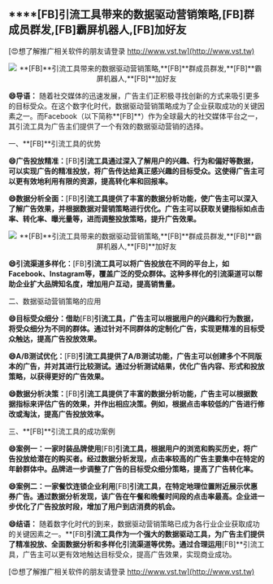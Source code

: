 ## ****[FB]**引流工具带来的数据驱动营销策略,**[FB]**群成员群发,**[FB]**霸屏机器人,**[FB]**加好友**

[😍想了解推广相关软件的朋友请登录 http://www.vst.tw](http://www.vst.tw)

 <center><img src="https://vst.tw/MP4/tuiguang/png/0.png" alt="**[FB]**引流工具带来的数据驱动营销策略,**[FB]**群成员群发,**[FB]**霸屏机器人,**[FB]**加好友"></center>

**😄导语：**
随着社交媒体的迅速发展，广告主们正积极寻找创新的方式来吸引更多的目标受众。在这个数字化时代，数据驱动营销策略成为了企业获取成功的关键因素之一。而Facebook（以下简称**[FB]**）作为全球最大的社交媒体平台之一，其引流工具为广告主们提供了一个有效的数据驱动营销的选择。

一、**[FB]**引流工具的优势

**😄广告投放精准：**[FB]**引流工具通过深入了解用户的兴趣、行为和偏好等数据，可以实现广告的精准投放，将广告传达给真正感兴趣的目标受众。这使得广告主可以更有效地利用有限的资源，提高转化率和回报率。**

**😄数据分析全面：**[FB]**引流工具提供了丰富的数据分析功能，使广告主可以深入了解广告效果，并根据数据对营销策略进行优化。广告主可以获取关键指标如点击率、转化率、曝光量等，进而调整投放策略，提升广告效果。**

 <center><img src="https://vst.tw/MP4/tuiguang/png/8.png" alt="**[FB]**引流工具带来的数据驱动营销策略,**[FB]**群成员群发,**[FB]**霸屏机器人,**[FB]**加好友"></center>

**😄引流渠道多样化：**[FB]**引流工具可以将广告投放在不同的平台上，如Facebook、Instagram等，覆盖广泛的受众群体。这种多样化的引流渠道可以帮助企业扩大品牌知名度，增加用户互动，提高销售量。**

二、数据驱动营销策略的应用

**😄目标受众细分：借助**[FB]**引流工具，广告主可以根据用户的兴趣和行为数据，将受众细分为不同的群体。通过针对不同群体的定制化广告，实现更精准的目标受众触达，提高广告投放效果。**

**😄A/B测试优化：**[FB]**引流工具提供了A/B测试功能，广告主可以创建多个不同版本的广告，并对其进行比较测试。通过分析测试结果，优化广告内容、形式和投放策略，以获得更好的广告效果。**

**😄数据分析决策：**[FB]**引流工具提供了丰富的数据分析功能，广告主可以根据数据指标来评估广告的效果，并作出相应决策。例如，根据点击率较低的广告进行修改或淘汰，提高广告投放效率。**

三、**[FB]**引流工具的成功案例

**😄案例一：一家时装品牌使用**[FB]**引流工具，根据用户的浏览和购买历史，将广告投放给潜在的购买者。经过数据分析发现，点击率较高的广告主要集中在特定的年龄群体中。品牌进一步调整了广告的目标受众细分策略，提高了广告转化率。**

**😄案例二：一家餐饮连锁企业利用**[FB]**引流工具，在特定地理位置附近展示优惠券广告。通过数据分析发现，该广告在午餐和晚餐时间段的点击率最高。企业进一步优化了广告投放时段，增加了用户到店消费的机会。**

**😄结语：**
随着数字化时代的到来，数据驱动营销策略已成为各行业企业获取成功的关键因素之一。**[FB]**引流工具作为一个强大的数据驱动工具，为广告主们提供了精准投放、全面数据分析和多样化引流渠道等优势。通过合理运用**[FB]**引流工具，广告主可以更有效地触达目标受众，提高广告效果，实现商业成功。

[😍想了解推广相关软件的朋友请登录 http://www.vst.tw](http://www.vst.tw)



